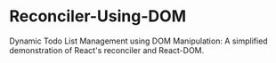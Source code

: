 # Reconciler-Using-DOM
Dynamic Todo List Management using DOM Manipulation: A simplified demonstration of React's reconciler and React-DOM.
